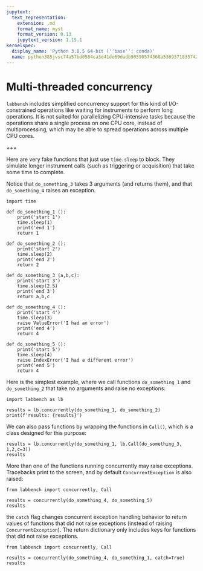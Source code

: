 ```yaml
---
jupytext:
  text_representation:
    extension: .md
    format_name: myst
    format_version: 0.13
    jupytext_version: 1.15.1
kernelspec:
  display_name: 'Python 3.8.5 64-bit (''base'': conda)'
  name: python385jvsc74a57bd0584ca3e41de69dadb90590574368a536937183574270e0c5348c810208f0dc2f
---
```


# Multi-threaded concurrency
`labbench` includes simplified concurrency support for this kind of I/O-constrained operations like waiting for instruments to perform long operations. It is not suited for parallelizing CPU-intensive tasks because the operations share a single process on one CPU core, instead of multiprocessing, which may be able to spread operations across multiple CPU cores.

+++

Here are very fake functions that just use `time.sleep` to block. They simulate longer instrument calls (such as triggering or acquisition) that take some time to complete.

Notice that `do_something_3` takes 3 arguments (and returns them), and that `do_something_4` raises an exception.

```{code-cell} ipython3
import time

def do_something_1 ():
    print('start 1')
    time.sleep(1)
    print('end 1')
    return 1

def do_something_2 ():
    print('start 2')
    time.sleep(2)
    print('end 2')
    return 2

def do_something_3 (a,b,c):
    print('start 3')
    time.sleep(2.5)
    print('end 3')
    return a,b,c 

def do_something_4 ():
    print('start 4')
    time.sleep(3)
    raise ValueError('I had an error')
    print('end 4')
    return 4

def do_something_5 ():
    print('start 5')
    time.sleep(4)
    raise IndexError('I had a different error')
    print('end 5')
    return 4
```

Here is the simplest example, where we call functions `do_something_1` and `do_something_2` that take no arguments and raise no exceptions:

```{code-cell} ipython3
import labbench as lb

results = lb.concurrently(do_something_1, do_something_2)
print(f'results: {results}')
```

We can also pass functions by wrapping the functions in `Call()`, which is a class designed for this purpose:

```{code-cell} ipython3
results = lb.concurrently(do_something_1, lb.Call(do_something_3, 1,2,c=3))
results
```

More than one of the functions running concurrently may raise exceptions. Tracebacks print to the screen, and by default `ConcurrentException` is also raised:

```{code-cell} ipython3
from labbench import concurrently, Call

results = concurrently(do_something_4, do_something_5)
results
```

the `catch` flag changes concurrent exception handling behavior to return values of functions that did not raise exceptions (instead of raising `ConcurrentException`). The return dictionary only includes keys for functions that did not raise exceptions.

```{code-cell} ipython3
from labbench import concurrently, Call

results = concurrently(do_something_4, do_something_1, catch=True)
results
```
